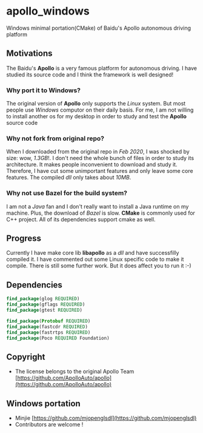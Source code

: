 # apollo_windows
Windows minimal portation(CMake) of Baidu's Apollo autonomous driving platform

## Motivations
The Baidu's **Apollo** is a very famous platform for autonomous driving.
I have studied its source code and I think the framework is well designed!

### Why port it to Windows?
The original version of **Apollo** only supports the *Linux* system.
But most people use *Windows* computor on their daily basis. For me, I am not willing to install another os for my desktop in order to study and test the **Apollo** source code

### Why not fork from original repo?
When I downloaded from the original repo in *Feb 2020*, I was shocked by size: wow, *1.3GB*!. I don't need the whole bunch of files in order to study its architecture. It makes people inconvenient to download and study it. Therefore, I have cut some unimportant features and only leave some core features. The compiled *dll* only takes about *10MB*.

### Why not use Bazel for the build system?
I am not a *Java* fan and I don't really want to install a Java runtime on my machine. Plus, the download of *Bazel* is slow.
**CMake** is commonly used for C++ project. All of its dependencies support cmake as well.

## Progress
Currently I have make core lib **libapollo** as a *dll* and have successfilly compiled it. I have commented out some Linux specific code to make it compile. There is still some further work. But it does affect you to run it :-)


## Dependencies
```cmake
find_package(glog REQUIRED)
find_package(gflags REQUIRED)
find_package(gtest REQUIRED)

find_package(Protobuf REQUIRED)
find_package(fastcdr REQUIRED)
find_package(fastrtps REQUIRED)
find_package(Poco REQUIRED Foundation)
```


## Copyright
* The license belongs to the original Apollo Team [https://github.com/ApolloAuto/apollo](https://github.com/ApolloAuto/apollo)


## Windows portation
* Minjie [https://github.com/mjopenglsdl](https://github.com/mjopenglsdl)
* Contributors are welcome !
